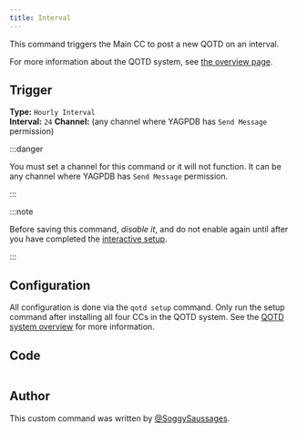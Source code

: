```yaml
---
title: Interval
---
```


This command triggers the Main CC to post a new QOTD on an interval.

For more information about the QOTD system, see [the overview page](overview).

## Trigger

**Type:** `Hourly Interval`<br />
**Interval:** `24`
**Channel:** (any channel where YAGPDB has `Send Message` permission)

:::danger

You must set a channel for this command or it will not function. It can be any channel where YAGPDB has `Send Message` permission.

:::

:::note

Before saving this command, *disable it*, and do not enable again until after you have completed the [interactive setup](overview/#configuration).

:::

## Configuration

All configuration is done via the `qotd setup` command. Only run the setup command after installing all four CCs in the QOTD
system. See the [QOTD system overview](overview/#configuration) for more information.

## Code

```gotmpl file=../../../../../src/fun/qotd/advanced/interval.go.tmpl

```

## Author

This custom command was written by [@SoggySaussages](https://github.com/SoggySaussages).

